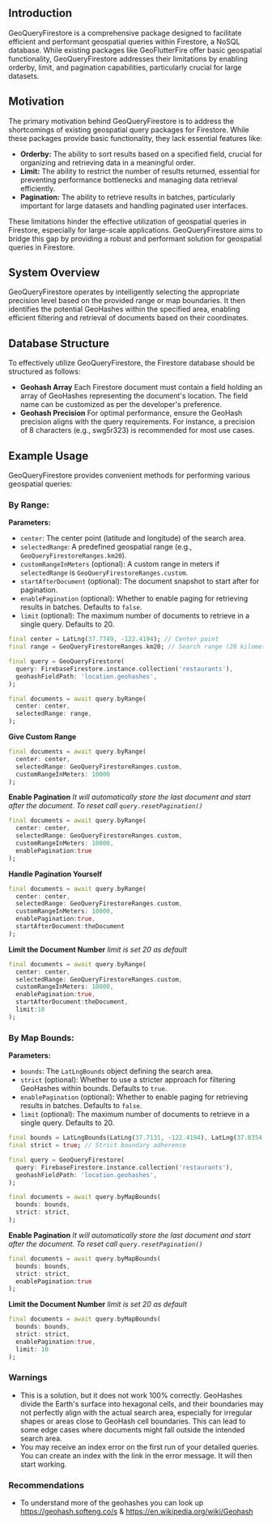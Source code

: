 ## Introduction

GeoQueryFirestore is a comprehensive package designed to facilitate efficient and performant geospatial queries within Firestore, a NoSQL database. While existing packages like GeoFlutterFire offer basic geospatial functionality, GeoQueryFirestore addresses their limitations by enabling orderby, limit, and pagination capabilities, particularly crucial for large datasets.

## Motivation

The primary motivation behind GeoQueryFirestore is to address the shortcomings of existing geospatial query packages for Firestore. While these packages provide basic functionality, they lack essential features like:

- **Orderby:** The ability to sort results based on a specified field, crucial for organizing and retrieving data in a meaningful order.
- **Limit:** The ability to restrict the number of results returned, essential for preventing performance bottlenecks and managing data retrieval efficiently.
- **Pagination:** The ability to retrieve results in batches, particularly important for large datasets and handling paginated user interfaces.

These limitations hinder the effective utilization of geospatial queries in Firestore, especially for large-scale applications. GeoQueryFirestore aims to bridge this gap by providing a robust and performant solution for geospatial queries in Firestore.

## System Overview

GeoQueryFirestore operates by intelligently selecting the appropriate precision level based on the provided range or map boundaries. It then identifies the potential GeoHashes within the specified area, enabling efficient filtering and retrieval of documents based on their coordinates.

## Database Structure

To effectively utilize GeoQueryFirestore, the Firestore database should be structured as follows:

- **Geohash Array** Each Firestore document must contain a field holding an array of GeoHashes representing the document's location. The field name can be customized as per the developer's preference.
- **Geohash Precision** For optimal performance, ensure the GeoHash precision aligns with the query requirements. For instance, a precision of 8 characters (e.g., swg5r323) is recommended for most use cases.

## Example Usage

GeoQueryFirestore provides convenient methods for performing various geospatial queries:

### By Range:
**Parameters:**
* `center`: The center point (latitude and longitude) of the search area.
* `selectedRange`: A predefined geospatial range (e.g., `GeoQueryFirestoreRanges.km20`).
* `customRangeInMeters` (optional): A custom range in meters if `selectedRange` is `GeoQueryFirestoreRanges.custom`.
* `startAfterDocument` (optional): The document snapshot to start after for pagination.
* `enablePagination` (optional): Whether to enable paging for retrieving results in batches. Defaults to `false`.
* `limit` (optional): The maximum number of documents to retrieve in a single query. Defaults to 20.

```dart
final center = LatLng(37.7749, -122.4194); // Center point
final range = GeoQueryFirestoreRanges.km20; // Search range (20 kilometers)

final query = GeoQueryFirestore(
  query: FirebaseFirestore.instance.collection('restaurants'),
  geohashFieldPath: 'location.geohashes',
);

final documents = await query.byRange(
  center: center,
  selectedRange: range,
);
```

**Give Custom Range**
```dart
final documents = await query.byRange(
  center: center,
  selectedRange: GeoQueryFirestoreRanges.custom,
  customRangeInMeters: 10000
);
```

**Enable Pagination**
*It will automatically store the last document and start after the document. To reset call `query.resetPagination()`*
```dart
final documents = await query.byRange(
  center: center,
  selectedRange: GeoQueryFirestoreRanges.custom,
  customRangeInMeters: 10000,
  enablePagination:true
);
```

**Handle Pagination Yourself**
```dart
final documents = await query.byRange(
  center: center,
  selectedRange: GeoQueryFirestoreRanges.custom,
  customRangeInMeters: 10000,
  enablePagination:true,
  startAfterDocument:theDocument
);
```

**Limit the Document Number**
*limit is set 20 as default*
```dart
final documents = await query.byRange(
  center: center,
  selectedRange: GeoQueryFirestoreRanges.custom,
  customRangeInMeters: 10000,
  enablePagination:true,
  startAfterDocument:theDocument,
  limit:10
);
```

### By Map Bounds:
**Parameters:**
* `bounds`: The `LatLngBounds` object defining the search area.
* `strict` (optional): Whether to use a stricter approach for filtering GeoHashes within bounds. Defaults to `true`.
* `enablePagination` (optional): Whether to enable paging for retrieving results in batches. Defaults to `false`.
* `limit` (optional): The maximum number of documents to retrieve in a single query. Defaults to 20.

```dart
final bounds = LatLngBounds(LatLng(37.7131, -122.4194), LatLng(37.8354, -122.3792)); // Search bounds
final strict = true; // Strict boundary adherence

final query = GeoQueryFirestore(
  query: FirebaseFirestore.instance.collection('restaurants'),
  geohashFieldPath: 'location.geohashes',
);

final documents = await query.byMapBounds(
  bounds: bounds,
  strict: strict,
);
```

**Enable Pagination**
*It will automatically store the last document and start after the document. To reset call `query.resetPagination()`*
```dart
final documents = await query.byMapBounds(
  bounds: bounds,
  strict: strict,
  enablePagination:true
);
```

**Limit the Document Number**
*limit is set 20 as default*
```dart
final documents = await query.byMapBounds(
  bounds: bounds,
  strict: strict,
  enablePagination:true,
  limit: 10
);
```

### Warnings
* This is a solution, but it does not work 100% correctly. GeoHashes divide the Earth's surface into hexagonal cells, and their boundaries may not perfectly align with the actual search area, especially for irregular shapes or areas close to GeoHash cell boundaries. This can lead to some edge cases where documents might fall outside the intended search area.
* You may receive an index error on the first run of your detailed queries. You can create an index with the link in the error message. It will then start working.

### Recommendations
* To understand more of the geohashes you can look up https://geohash.softeng.co/s & https://en.wikipedia.org/wiki/Geohash